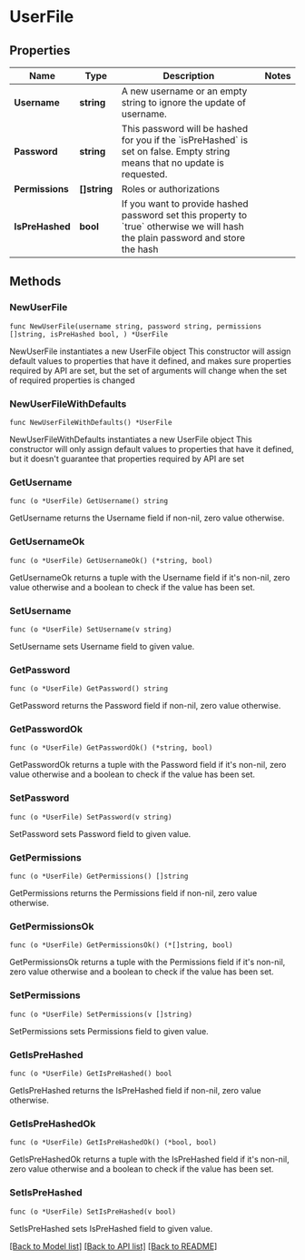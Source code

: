 # UserFile

## Properties

Name | Type | Description | Notes
------------ | ------------- | ------------- | -------------
**Username** | **string** | A new username or an empty string to ignore the update of username. | 
**Password** | **string** | This password will be hashed for you if the &#x60;isPreHashed&#x60; is set on false. Empty string means that no update is requested. | 
**Permissions** | **[]string** | Roles or authorizations | 
**IsPreHashed** | **bool** | If you want to provide hashed password set this property to &#x60;true&#x60; otherwise we will hash the plain password and store the hash | 

## Methods

### NewUserFile

`func NewUserFile(username string, password string, permissions []string, isPreHashed bool, ) *UserFile`

NewUserFile instantiates a new UserFile object
This constructor will assign default values to properties that have it defined,
and makes sure properties required by API are set, but the set of arguments
will change when the set of required properties is changed

### NewUserFileWithDefaults

`func NewUserFileWithDefaults() *UserFile`

NewUserFileWithDefaults instantiates a new UserFile object
This constructor will only assign default values to properties that have it defined,
but it doesn't guarantee that properties required by API are set

### GetUsername

`func (o *UserFile) GetUsername() string`

GetUsername returns the Username field if non-nil, zero value otherwise.

### GetUsernameOk

`func (o *UserFile) GetUsernameOk() (*string, bool)`

GetUsernameOk returns a tuple with the Username field if it's non-nil, zero value otherwise
and a boolean to check if the value has been set.

### SetUsername

`func (o *UserFile) SetUsername(v string)`

SetUsername sets Username field to given value.


### GetPassword

`func (o *UserFile) GetPassword() string`

GetPassword returns the Password field if non-nil, zero value otherwise.

### GetPasswordOk

`func (o *UserFile) GetPasswordOk() (*string, bool)`

GetPasswordOk returns a tuple with the Password field if it's non-nil, zero value otherwise
and a boolean to check if the value has been set.

### SetPassword

`func (o *UserFile) SetPassword(v string)`

SetPassword sets Password field to given value.


### GetPermissions

`func (o *UserFile) GetPermissions() []string`

GetPermissions returns the Permissions field if non-nil, zero value otherwise.

### GetPermissionsOk

`func (o *UserFile) GetPermissionsOk() (*[]string, bool)`

GetPermissionsOk returns a tuple with the Permissions field if it's non-nil, zero value otherwise
and a boolean to check if the value has been set.

### SetPermissions

`func (o *UserFile) SetPermissions(v []string)`

SetPermissions sets Permissions field to given value.


### GetIsPreHashed

`func (o *UserFile) GetIsPreHashed() bool`

GetIsPreHashed returns the IsPreHashed field if non-nil, zero value otherwise.

### GetIsPreHashedOk

`func (o *UserFile) GetIsPreHashedOk() (*bool, bool)`

GetIsPreHashedOk returns a tuple with the IsPreHashed field if it's non-nil, zero value otherwise
and a boolean to check if the value has been set.

### SetIsPreHashed

`func (o *UserFile) SetIsPreHashed(v bool)`

SetIsPreHashed sets IsPreHashed field to given value.



[[Back to Model list]](../README.md#documentation-for-models) [[Back to API list]](../README.md#documentation-for-api-endpoints) [[Back to README]](../README.md)



